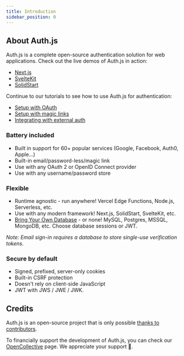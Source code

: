 ```yaml
---
title: Introduction
sidebar_position: 0
---
```


## About Auth.js

Auth.js is a complete open-source authentication solution for web applications. Check out the live demos of Auth.js in action:

- [Next.js](https://next-auth-example.vercel.app/)
- [SvelteKit](https://sveltekit-auth-example.vercel.app/)
- [SolidStart](https://auth-solid.vercel.app/)

Continue to our tutorials to see how to use Auth.js for authentication:

- [Setup with OAuth](/getting-started/oauth-tutorial)
- [Setup with magic links](/getting-started/email-tutorial)
- [Integrating with external auth](/getting-started/credentials-tutorial)

### Battery included

- Built in support for 60+ popular services (Google, Facebook, Auth0, Apple…)
- Built-in email/password-less/magic link
- Use with any OAuth 2 or OpenID Connect provider
- Use with any username/password store

### Flexible

- Runtime agnostic - run anywhere! Vercel Edge Functions, Node.js, Serverless, etc.
- Use with any modern framework! Next.js, SolidStart, SvelteKit, etc.
- [Bring Your Own Database](/getting-started/databases) - or none! MySQL, Postgres, MSSQL, MongoDB, etc. Choose database sessions or JWT.

_Note: Email sign-in requires a database to store single-use verification tokens._

### Secure by default

- Signed, prefixed, server-only cookies
- Built-in CSRF protection
- Doesn't rely on client-side JavaScript
- JWT with JWS / JWE / JWK.

## Credits

Auth.js is an open-source project that is only possible [thanks to contributors](/contributors).

To financially support the development of Auth.js, you can check our [OpenCollective](https://opencollective.com/nextauth) page. We appreciate your support 💚.
